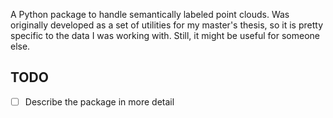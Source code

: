 A Python package to handle semantically labeled point clouds. Was originally developed as a set of utilities for my master's thesis, so it is pretty specific to the data I was working with. Still, it might be useful for someone else. 


## TODO

- [ ] Describe the package in more detail